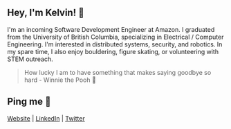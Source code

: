 ## Hey, I'm Kelvin! 👋

I'm an incoming Software Development Engineer at Amazon. I graduated from the University of British Columbia, specializing in Electrical / Computer Engineering. I'm interested in distributed systems, security, and robotics. In my spare time, I also enjoy bouldering, figure skating, or volunteering with STEM outreach.

> How lucky I am to have something that makes saying goodbye so hard - Winnie the Pooh 🎈

## Ping me :postbox:
[Website](https://www.kelvinkoon.dev/) | [LinkedIn](https://www.linkedin.com/in/kelvinkoon/) | [Twitter](https://twitter.com/NotCelsiusDeg)
